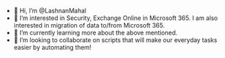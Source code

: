 - 👋 Hi, I’m @LashnanMahal
- 👀 I’m interested in Security, Exchange Online in Microsoft 365. I am also interested in migration of data to/from Microsoft 365.
- 🌱 I’m currently learning more about the above mentioned.
- 💞️ I’m looking to collaborate on scripts that will make our everyday tasks easier by automating them!

<!---
LashnanMahal/LashnanMahal is a ✨ special ✨ repository because its `README.md` (this file) appears on your GitHub profile.
You can click the Preview link to take a look at your changes.
--->
